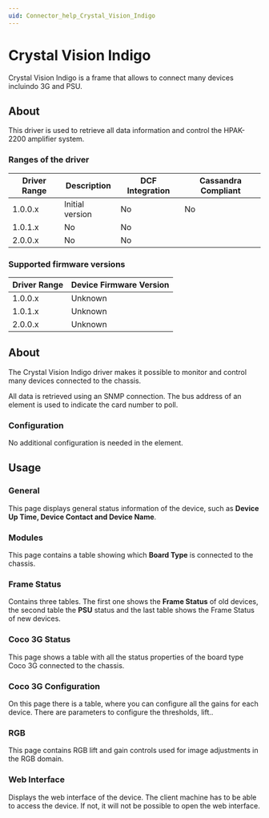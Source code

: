 ```yaml
---
uid: Connector_help_Crystal_Vision_Indigo
---
```


# Crystal Vision Indigo

Crystal Vision Indigo is a frame that allows to connect many devices incluindo 3G and PSU.

## About

This driver is used to retrieve all data information and control the HPAK-2200 amplifier system.

### Ranges of the driver

| **Driver Range** | **Description** | **DCF Integration** | **Cassandra Compliant** |
|------------------|-----------------|---------------------|-------------------------|
| 1.0.0.x          | Initial version | No                  | No                      |
| 1.0.1.x          | No              | No                  |                         |
| 2.0.0.x          | No              | No                  |                         |

### Supported firmware versions

| **Driver Range** | **Device Firmware Version** |
|------------------|-----------------------------|
| 1.0.0.x          | Unknown                     |
| 1.0.1.x          | Unknown                     |
| 2.0.0.x          | Unknown                     |

## About

The Crystal Vision Indigo driver makes it possible to monitor and control many devices connected to the chassis.

All data is retrieved using an SNMP connection. The bus address of an element is used to indicate the card number to poll.

### Configuration

No additional configuration is needed in the element.

## Usage

### General

This page displays general status information of the device, such as **Device Up Time, Device Contact and Device Name**.

### Modules

This page contains a table showing which **Board Type** is connected to the chassis.

### Frame Status

Contains three tables. The first one shows the **Frame Status** of old devices, the second table the **PSU** status and the last table shows the Frame Status of new devices.

### Coco 3G Status

This page shows a table with all the status properties of the board type Coco 3G connected to the chassis.

### Coco 3G Configuration

On this page there is a table, where you can configure all the gains for each device. There are parameters to configure the thresholds, lift..

### RGB

This page contains RGB lift and gain controls used for image adjustments in the RGB domain.

### Web Interface

Displays the web interface of the device. The client machine has to be able to access the device. If not, it will not be possible to open the web interface.
